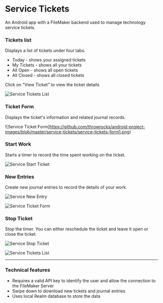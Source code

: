 # Service Tickets

An Android app with a FileMaker backend used to manage technology service tickets.

### Tickets list

Displays a list of tickets under four tabs.

* Today - shows your assigned tickets
* My Tickets - shows all your tickets
* All Open - shows all open tickets
* All Closed - shows all closed tickets

Click on "View Ticket" to view the ticket details

![Service Tickets List](https://github.com/throwrocks/android-project-images/blob/master/service-tickets/service-tickets-list.png)

### Ticket Form

Displays the ticket's information and related journal records.

![Service Ticket Form]https://github.com/throwrocks/android-project-images/blob/master/service-tickets/service-tickets-form1.png)

### Start Work

Starts a timer to record the time spent working on the ticket.

![Service Start Ticket](https://github.com/throwrocks/android-project-images/blob/master/service-tickets/service-tickets-start-ticket.png)

### New Entries

Create new journal entries to record the details of your work.

![Service New Entry](https://github.com/throwrocks/android-project-images/blob/master/service-tickets/service-tickets-new-entry.png)

![Service Ticket Form](https://github.com/throwrocks/android-project-images/blob/master/service-tickets/service-tickets-form2.png)

### Stop Ticket

Stop the timer. You can either reschedule the ticket and leave it open or close the ticket.

![Service Stop Ticket](https://github.com/throwrocks/android-project-images/blob/master/service-tickets/service-tickets-stop-ticket.png)

![Service Tickets List](https://github.com/throwrocks/android-project-images/blob/master/service-tickets/service-tickets-list-closed.png)

___

### Technical features

* Requires a valid API key to identify the user and allow the connection to the FileMaker Server
* Swipe down to download new tickets and journal entries
* Uses local Realm database to store the data


